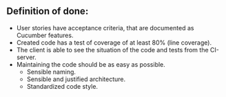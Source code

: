 ## Definition of done:

* User stories have acceptance criteria, that are documented as Cucumber features.
* Created code has a test of coverage of at least 80% (line coverage).
* The client is able to see the situation of the code and tests from the CI-server.
* Maintaining the code should be as easy as possible.
    * Sensible naming.
    * Sensible and justified architecture.
    * Standardized code style.
